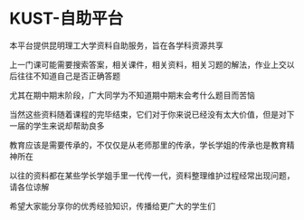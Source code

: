 # KUST-自助平台

本平台提供昆明理工大学资料自助服务，旨在各学科资源共享

上一门课可能需要搜索答案，相关课件，相关资料，相关习题的解法，作业上交以后往往不知道自己是否正确答题

尤其在期中期末阶段，广大同学为不知道期中期末会考什么题目而苦恼

当然这些资料随着课程的完毕结束，它们对于你来说已经没有太大价值，但是对下一届的学生来说却帮助良多

教育应该是需要传承的，不仅仅是从老师那里的传承，学长学姐的传承也是教育精神所在

以往的资料都在某些学长学姐手里一代传一代，资料整理维护过程经常出现问题，请各位谅解

希望大家能分享你的优秀经验知识，传播给更广大的学生们
